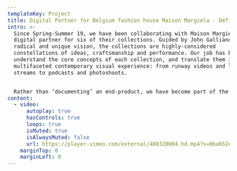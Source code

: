 ```yaml
---
templateKey: Project
title: Digital Partner for Belgium fashion house Maison Margiela - Défilé SS20
intro: >-
  Since Spring-Summer 19, we have been collaborating with Maison Margiela as a
  digital partner for six of their collections. Guided by John Galliano’s
  radical and unique vision, the collections are highly-considered
  constellations of ideas, craftsmanship and performance. Our job has been to
  understand the core concepts of each collection, and translate them into a
  multifaceted contemporary visual experience: from runway videos and live show
  streams to podcasts and photoshoots.


  Rather than ‘documenting’ an end-product, we have become part of the making-process itself. Drawing on the maison’s craft-based approach, we have come up with tailor-made formats and visual communication strategies that respond to the specific themes and language of each season. Building new forms that work alongside Galliano’s avant-garde thought-process, the digital universes we have created are an extension of the collection, rather than a documentation of it.
content:
  - video:
      autoplay: true
      hasControls: true
      loops: true
      isMuted: true
      isAlwaysMuted: false
      url: https://player.vimeo.com/external/408320004.hd.mp4?s=0ba652ea48a83974a5172a6914f31099b23d2cf6&profile_id=175
    marginTop: 0
    marginLeft: 0
---
```

